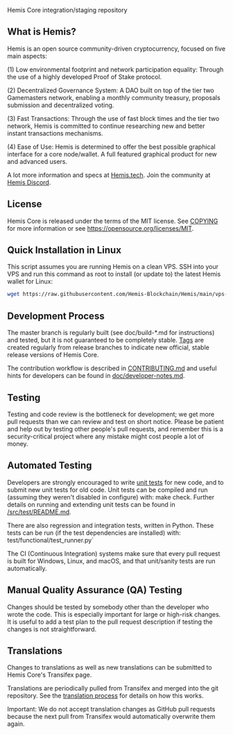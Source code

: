 Hemis Core integration/staging repository

## What is Hemis?

Hemis is an open source community-driven cryptocurrency, focused on five main aspects:

(1) Low environmental footprint and network participation equality: Through the use of a highly developed Proof of Stake protocol.

(2) Decentralized Governance System: A DAO built on top of the tier two Gamemasters network, enabling a monthly community treasury, proposals submission and decentralized voting.

(3) Fast Transactions: Through the use of fast block times and the tier two network, Hemis is committed to continue researching new and better instant transactions mechanisms.

(4) Ease of Use: Hemis is determined to offer the best possible graphical interface for a core node/wallet. A full featured graphical product for new and advanced users.

A lot more information and specs at [Hemis.tech](https://www.Hemis.tech/). Join the community at [Hemis Discord](https://discord.gg/Fhmk74CJ).

## License
Hemis Core is released under the terms of the MIT license. See [COPYING](https://github.com/Hemis-Blockchain/Hemis/blob/master/COPYING) for more information or see https://opensource.org/licenses/MIT.

## Quick Installation in Linux
This script assumes you are running Hemis on a clean VPS. SSH into your VPS and run this command as root to install (or update to) the latest Hemis wallet for Linux:

```bash
wget https://raw.githubusercontent.com/Hemis-Blockchain/Hemis/main/vps-install.sh && bash vps-install.sh
```

## Development Process

The master branch is regularly built (see doc/build-*.md for instructions) and tested, but it is not guaranteed to be completely stable. [Tags](https://github.com/Hemis-Blockchain/Hemis/tags) are created regularly from release branches to indicate new official, stable release versions of Hemis Core.

The contribution workflow is described in [CONTRIBUTING.md](https://github.com/Hemis-Blockchain/Hemis/blob/master/CONTRIBUTING.md) and useful hints for developers can be found in [doc/developer-notes.md](https://github.com/Hemis-Blockchain/Hemis/blob/master/doc/developer-notes.md).

## Testing

Testing and code review is the bottleneck for development; we get more pull requests than we can review and test on short notice. Please be patient and help out by testing other people's pull requests, and remember this is a security-critical project where any mistake might cost people a lot of money.

## Automated Testing

Developers are strongly encouraged to write [unit tests](https://github.com/Hemis-Blockchain/Hemis/blob/master/src/test/README.md) for new code, and to submit new unit tests for old code. Unit tests can be compiled and run (assuming they weren't disabled in configure) with: make check. Further details on running and extending unit tests can be found in [/src/test/README.md](https://github.com/Hemis-Blockchain/Hemis/blob/master/src/test/README.md).

There are also regression and integration tests, written in Python. These tests can be run (if the test dependencies are installed) with: test/functional/test_runner.py`

The CI (Continuous Integration) systems make sure that every pull request is built for Windows, Linux, and macOS, and that unit/sanity tests are run automatically.

## Manual Quality Assurance (QA) Testing

Changes should be tested by somebody other than the developer who wrote the code. This is especially important for large or high-risk changes. It is useful to add a test plan to the pull request description if testing the changes is not straightforward.

## Translations

Changes to translations as well as new translations can be submitted to Hemis Core's Transifex page.

Translations are periodically pulled from Transifex and merged into the git repository. See the [translation process](https://github.com/Hemis-Blockchain/Hemis/blob/master/doc/translation_process.md) for details on how this works.

Important: We do not accept translation changes as GitHub pull requests because the next pull from Transifex would automatically overwrite them again.
